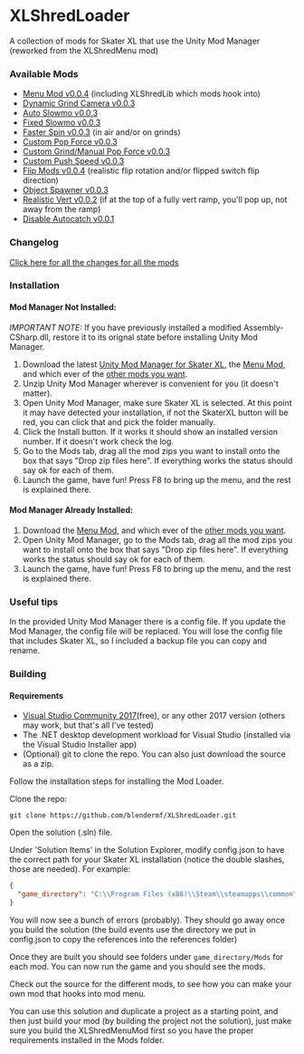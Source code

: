 # XLShredLoader

A collection of mods for Skater XL that use the Unity Mod Manager (reworked from the XLShredMenu mod)

### Available Mods
- [Menu Mod v0.0.4](https://github.com/blendermf/XLShredLoader/releases/download/menu-mod-0.0.4/XLShredMenuMod-0.0.4.zip) (including XLShredLib which mods hook into)
- [Dynamic Grind Camera v0.0.3](https://github.com/blendermf/XLShredLoader/releases/download/menu-mod-0.0.4/XLShredDynamicCamera-0.0.3.zip)
- [Auto Slowmo v0.0.3](https://github.com/blendermf/XLShredLoader/releases/download/menu-mod-0.0.4/XLShredAutoSlowmo-0.0.3.zip)
- [Fixed Slowmo v0.0.3](https://github.com/blendermf/XLShredLoader/releases/download/menu-mod-0.0.4/XLShredFixedSlowmo-0.0.3.zip)
- [Faster Spin v0.0.3](https://github.com/blendermf/XLShredLoader/releases/download/menu-mod-0.0.4/XLShredFasterSpin-0.0.3.zip) (in air and/or on grinds)
- [Custom Pop Force v0.0.3](https://github.com/blendermf/XLShredLoader/releases/download/menu-mod-0.0.4/XLShredPopForce-0.0.3.zip)
- [Custom Grind/Manual Pop Force v0.0.3](https://github.com/blendermf/XLShredLoader/releases/download/menu-mod-0.0.4/XLShredCustomGrindManualPop-0.0.3.zip)
- [Custom Push Speed v0.0.3](https://github.com/blendermf/XLShredLoader/releases/download/menu-mod-0.0.4/XLShredPushSpeed-0.0.3.zip)
- [Flip Mods v0.0.4](https://github.com/blendermf/XLShredLoader/releases/download/menu-mod-0.0.4/XLShredFlipMods-0.0.4.zip) (realistic flip rotation and/or flipped switch flip direction)
- [Object Spawner v0.0.3](https://github.com/blendermf/XLShredLoader/releases/download/menu-mod-0.0.4/XLShredObjectSpawner-0.0.3.zip)
- [Realistic Vert v0.0.2](https://github.com/blendermf/XLShredLoader/releases/download/menu-mod-0.0.4/XLShredRealisticVert-0.0.2.zip) (if at the top of a fully vert ramp, you'll pop up, not away from the ramp)
- [Disable Autocatch v0.0.1](https://github.com/blendermf/XLShredLoader/releases/download/menu-mod-0.0.4/XLShredDisableAutocatch-0.0.1.zip)

### Changelog

[Click here for all the changes for all the mods](https://github.com/blendermf/XLShredLoader/blob/master/CHANGELOG.md)

### Installation

#### Mod Manager Not Installed:

*IMPORTANT NOTE:* If you have previously installed a modified Assembly-CSharp.dll, restore it to its orignal state before installing Unity Mod Manager.

1. Download the latest [Unity Mod Manager for Skater XL](https://github.com/blendermf/XLShredLoader/releases/download/0.0.2/UnityModManagerSkaterXL.zip), the [Menu Mod](https://github.com/blendermf/XLShredLoader/releases/download/menu-mod-0.0.4/XLShredMenuMod-0.0.4.zip), and which ever of the [other mods you want](https://github.com/blendermf/XLShredLoader#available-mods).
2. Unzip Unity Mod Manager wherever is convenient for you (it doesn't matter).
3. Open Unity Mod Manager, make sure Skater XL is selected. At this point it may have detected your installation, if not the SkaterXL button will be red, you can click that and pick the folder manually.
4. Click the Install button. If it works it should show an installed version number. If it doesn't work check the log.
5. Go to the Mods tab, drag all the mod zips you want to install onto the box that says "Drop zip files here". If everything works the status should say ok for each of them.
6. Launch the game, have fun! Press F8 to bring up the menu, and the rest is explained there.

#### Mod Manager Already Installed:

1.  Download the [Menu Mod](https://github.com/blendermf/XLShredLoader/releases/download/menu-mod-0.0.4/XLShredMenuMod-0.0.4.zip), and which ever of the [other mods you want](https://github.com/blendermf/XLShredLoader#available-mods).
2. Open Unity Mod Manager, go to the Mods tab, drag all the mod zips you want to install onto the box that says "Drop zip files here". If everything works the status should say ok for each of them.
3. Launch the game, have fun! Press F8 to bring up the menu, and the rest is explained there.

### Useful tips

In the provided Unity Mod Manager there is a config file. If you update the Mod Manager, the config file will be replaced. You will lose the config file that includes Skater XL, so I included a backup file you can copy and rename.

### Building

#### Requirements

- [Visual Studio Community 2017](https://visualstudio.microsoft.com/vs/community/)(free), or any other 2017 version (others may work, but that's all I've tested)
- The .NET desktop development workload for Visual Studio (installed via the Visual Studio Installer app)
- (Optional) git to clone the repo. You can also just download the source as a zip.

Follow the installation steps for installing the Mod Loader.

Clone the repo:

```
git clone https://github.com/blendermf/XLShredLoader.git
```

Open the solution (.sln) file.

Under 'Solution Items' in the Solution Explorer, modify config.json to have the correct path for your Skater XL installation (notice the double slashes, those are needed). For example:

```json
{
  "game_directory": "C:\\Program Files (x86)\\Steam\\steamapps\\common\\Skater XL"
}
```

You will now see a bunch of errors (probably). They should go away once you build the solution (the build events use the directory we put in config.json to copy the references into the references folder)

Once they are built you should see folders under `game_directory/Mods` for each mod. You can now run the game and you should see the mods.

Check out the source for the different mods, to see how you can make your own mod that hooks into mod menu.

You can use this solution and duplicate a project as a starting point, and then just build your mod (by building the project not the solution), just make sure you build the XLShredMenuMod first so you have the proper requirements installed in the Mods folder.